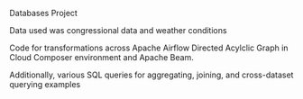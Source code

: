 Databases Project

Data used was congressional data and weather conditions

Code for transformations across Apache Airflow Directed Acylclic Graph in Cloud Composer environment and Apache Beam.

Additionally, various SQL queries for aggregating, joining, and cross-dataset querying examples 
